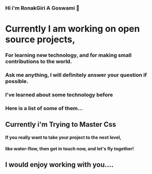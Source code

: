 ### Hi i'm RonakGiri A Goswami 👋

<!-- Here are some ideas to get you started: -->

<!-- - 🔭 I’m currently working on... -->

# Currently I am working on open source projects,

### For learning new technology, and for making small contributions to the world.

### Ask me anything, I will definitely answer your question if possible.

<!-- - 🌱 I’m currently learning ... -->

### I've learned about some technology before

### Here is a list of some of them...

## Currently i'm Trying to Master Css

<!-- - 👯 I’m looking to collaborate on ... -->

<!-- - 🤔 I’m looking for help with ... -->

<!-- - 💬 Ask me about ... -->

<!-- - 📫 How to reach me: ... -->

<!-- - 😄 Pronouns: ... -->

<!-- - ⚡ Fun fact: ... -->

#### If you really want to take your project to the next level,

#### like water-flow, then get in touch now, and let's fly together!

## I would enjoy working with you....
